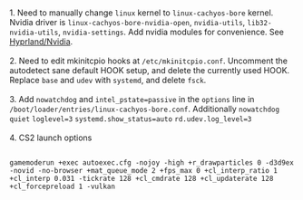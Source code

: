 <br/>1. Need to manually change `linux` kernel to `linux-cachyos-bore` kernel. Nvidia driver is `linux-cachyos-bore-nvidia-open`, `nvidia-utils`, `lib32-nvidia-utils`, `nvidia-settings`. Add nvidia modules for convenience. See [Hyprland/Nvidia](https://wiki.hyprland.org/Nvidia/).
<br/>
<br/>2. Need to edit mkinitcpio hooks at `/etc/mkinitcpio.conf`. Uncomment the autodetect sane default HOOK setup, and delete the currently used HOOK. Replace `base` and `udev` with `systemd`, and delete `fsck`.
<br/>
<br/>3. Add `nowatchdog` and `intel_pstate=passive` in the `options` line in `/boot/loader/entries/linux-cachyos-bore.conf`. Additionally `nowatchdog` `quiet` `loglevel=3` `systemd.show_status=auto` `rd.udev.log_level=3`
<br/>
<br/>4. CS2 launch options
<br/>
##
    gamemoderun +exec autoexec.cfg -nojoy -high +r_drawparticles 0 -d3d9ex -novid -no-browser +mat_queue_mode 2 +fps_max 0 +cl_interp_ratio 1 +cl_interp 0.031 -tickrate 128 +cl_cmdrate 128 +cl_updaterate 128 +cl_forcepreload 1 -vulkan
